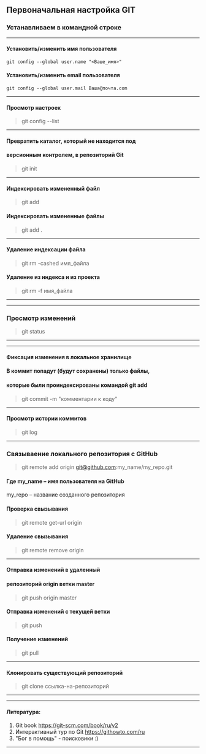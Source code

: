 ## **Первоначальная настройка GIT**

### Устанавливаем в командной строке
***
#### Установить/изменить имя пользователя
    git config --global user.name "<Ваше_имя>"
#### Установить/изменить email пользователя
    git config --global user.mail Ваша@почта.com

***
#### Просмотр настроек
>git config --list

***
#### Превратить каталог, который не находится под
#### версионным контролем, в репозиторий Git
>git init

***
#### Индексировать измененный файл
>git add
#### Индексировать измененные файлы
>git add .

***
#### Удаление индексации файла
>git rm -cashed имя_файла
#### Удаление из индекса и из проекта
>git rm -f имя_файла

***
***
### Просмотр изменений
>git status
***
***
#### Фиксация изменения в локальное хранилище
#### В коммит попадут (будут сохранены) только файлы, 
#### которые были проиндексированы командой git add
> git commit -m "комментарии к коду"
***
#### Просмотр истории коммитов
>git log

***
### Связываение локального репозитория с GitHub 
>git remote add origin
git@github.com:my_name/my_repo.git
#### Где my_name – имя пользователя на GitHub 
my_repo – название созданного репозитория
#### Проверка свызывания  
>git remote get-url origin 
#### Удаление свызывания  
>git remote remove origin

***
#### Отправка изменений в удаленный 
#### репозиторий origin ветки master
>git push origin master

#### Отправка изменений c текущей ветки
>git push
#### Получение изменений
>git pull
***
#### Клонировать существующий репозиторий
>git clone ссылка-на-репозиторий

***
***
#### Литература:
1. Git book <https://git-scm.com/book/ru/v2>
2. Интерактивный тур по Git <https://githowto.com/ru>
3. "Бог в помощь" - поисковики :)

***

